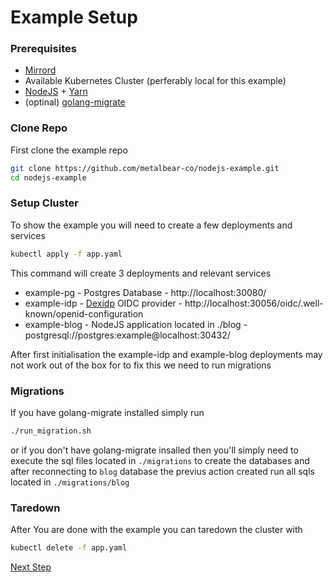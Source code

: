 # Example Setup

### Prerequisites 

* [Mirrord](https://mirrord.dev/)
* Available Kubernetes Cluster (perferably local for this example)
* [NodeJS](https://nodejs.org/en/) + [Yarn](https://www.npmjs.com/package/yarn)
* (optinal) [golang-migrate](https://github.com/golang-migrate/migrate)


### Clone Repo
First clone the example repo

```bash
git clone https://github.com/metalbear-co/nodejs-example.git
cd nodejs-example
```

### Setup Cluster
To show the example you will need to create a few deployments and services

```bash
kubectl apply -f app.yaml
```

This command will create 3 deployments and relevant services
* example-pg - Postgres Database - http://localhost:30080/
* example-idp - [Dexidp](https://dexidp.io/) OIDC provider - http://localhost:30056/oidc/.well-known/openid-configuration
* example-blog - NodeJS application located in ./blog - postgresql://postgres:example@localhost:30432/

After first initialisation the example-idp and example-blog deployments may not work out of the box for to fix this we need to run migrations

### Migrations

If you have golang-migrate installed simply run

```bash
./run_migration.sh
```

or if you don't have golang-migrate insalled then you'll simply need to execute the sql files located in `./migrations` to create the databases and after reconnecting to `blog` database the previus action created run all sqls located in `./migrations/blog`

### Taredown
After You are done with the example you can taredown the cluster with

```bash
kubectl delete -f app.yaml
```

[Next Step](03.%20Mirrord%20mirroring.md)